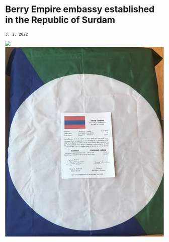 # Berry Empire embassy established in the Republic of Surdam
`3. 1. 2022`

<img src="/images/embassy/surdam.png">
<img src="/images/embassy/surdam_closeup.png">
